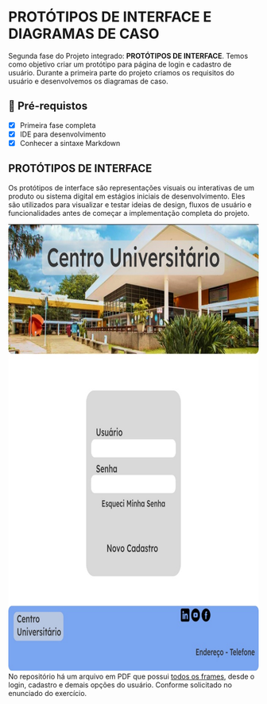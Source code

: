 <h1>
PROTÓTIPOS DE INTERFACE E DIAGRAMAS DE CASO
</h1>

<p>Segunda fase do Projeto integrado: <strong>PROTÓTIPOS DE INTERFACE</strong>. Temos como objetivo criar um protótipo para página de login e cadastro de usuário.
Durante a primeira parte do projeto criamos os requisitos do usuário e desenvolvemos os diagramas de caso.</p>

<h2>
🛑 Pré-requistos
</h2>

- [x] Primeira fase completa
- [x] IDE para desenvolvimento
- [x] Conhecer a sintaxe Markdown

<h2> PROTÓTIPOS DE INTERFACE </h2>

<p>Os protótipos de interface são representações visuais ou interativas de um produto ou sistema digital em estágios iniciais de desenvolvimento. Eles são utilizados para visualizar e testar ideias de design, fluxos de usuário e funcionalidades antes de começar a implementação completa do projeto.</p>

<img src="https://github.com/MatheusMutti/ProjetoIntegrador/blob/main/Login.jpg" alt="Página de Login" width="1000" height="900">

<br>
No repositório há um arquivo em PDF que possui <a href="https://github.com/MatheusMutti/ProjetoIntegrador/blob/main/Frames.pdf" target="_blank">todos os frames</a>, desde o login, cadastro e demais opções do usuário. Conforme solicitado no enunciado do exercício.

